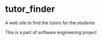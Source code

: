 # tutor_finder
A web site to find the tutors for the students

This is a part of software engineering project
